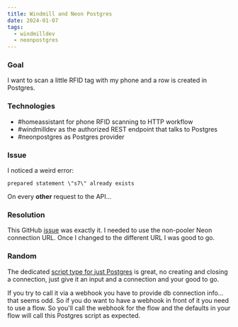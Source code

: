 ```yaml
---
title: Windmill and Neon Postgres
date: 2024-01-07
tags:
  - windmilldev
  - neonpostgres
---
```

### Goal
I want to scan a little RFID tag with my phone and a row is created in Postgres.

### Technologies
- #homeassistant for phone RFID scanning to HTTP workflow
- #windmilldev as the authorized REST endpoint that talks to Postgres
- #neonpostgres as Postgres provider

### Issue
I noticed a weird error:

`prepared statement \"s7\" already exists`

On every **other** request to the API...

### Resolution
This GitHub [issue](https://github.com/prisma/prisma/issues/11643) was exactly it. I needed to use the non-pooler Neon connection URL. Once I changed to the different URL I was good to go.

### Random
The dedicated [script type for just Postgres](https://www.windmill.dev/docs/getting_started/scripts_quickstart/sql#postgresql-1) is great, no creating and closing a connection, just give it an input and a connection and your good to go.

If you try to call it via a webhook you have to provide db connection info... that seems odd. So if you do want to have a webhook in front of it you need to use a flow. So you'll call the webhook for the flow and the defaults in your flow will call this Postgres script as expected.